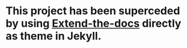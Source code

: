 # This project has been superceded by using [Extend-the-docs](https://github.com/Potherca/extend-the-docs) directly as theme in Jekyll.

<!--
# PDS Interop Jekyll Theme

[![license](https://img.shields.io/github/license/pdsinterop/jekyll-theme.svg)](LICENSE)
[![standard-readme compliant](https://img.shields.io/badge/readme%20style-standard-brightgreen.svg?style=flat-square)](https://github.com/RichardLitt/standard-readme)

_Jekyll theme for all PDS Interop sites using GitHub Pages_

GitHub use [Jekyll](https://jekyllrb.com/) to generate a static website for any
repositoy that has enabled [the "GitHub Pages" feature](https://docs.github.com/en/github/working-with-github-pages/about-github-pages).

This repository contains a theme that is meant to be used by all PDS Interop
projects that use GitHub Pages to host their contents. The theme used is a
customized version of [Just the Docs](https://pmarsceill.github.io/just-the-docs/)
called [Extend the Docs](https://github.com/Potherca/extend-the-docs).

The easiest way to use this theme is through the [Jekyll remote theme feature](https://github.com/benbalter/jekyll-remote-theme).

## Install

To use this theme:

1. Enable Github Pages
2. Configure Jekyll

## 1. Enable Github Pages

Before a repository can publish a website, the GitHub Pages feature needs to be
enabled. This is done by [configuring a build source](https://docs.github.com/en/github/working-with-github-pages/configuring-a-publishing-source-for-your-github-pages-site)
for the website:

1. Navigate to the site's repository.

2. Under the repository name, click  Settings.
![Repository settings button](https://docs.github.com/assets/images/help/repository/repo-actions-settings.png)

3. Under "GitHub Pages", use the Source drop-down menu and select a publishing source.
![Drop down menu to select a publishing source](https://docs.github.com/assets/images/help/pages/publishing-source-drop-down.png)

GitHub will now publish any Markdown file as HTML using the ["Primer" Jekyll theme](https://github.com/pages-themes/primer)
by default. A different theme can be used by configuring Jekyll.

## 2. Configure Jekyll

For the website hosted by GitHub Pages to use this repository as a theme, Jekyll
must be told to use it. This is done by configuring Jekyll through a
`_config.yml` file.

As soon as the `_config.yml` file is part of the source that has been configured
as the source for GitHub Pages, the repository website will use this theme.

The following settings are recommended:

```yml
---
# Repository specific settings
#
# THESE SHOULD BE CHANGED TO MATCH THE REPOSITORY
#
baseurl: "/repository-name"
description: "Repository description goes here"
repository: "pdsinterop/repository-name"
title: "Repository Title"

# Organisation-wide settings
logo: "https://avatars3.githubusercontent.com/u/65920341"
remote_theme: "pdsinterop/jekyll-theme@theme"
url: "https://pdsinterop.org"

# Extend the Docs settings
nav:
  exclude:
    - "/"
  recurse: true
  cross_repository:
    show_homepage: true
    show_archived: false

# Just the Docs settings
aux_links:
  "PDS Interop on GitHub":
    - "https://github.com/pdsinterop"
```

### 3. Commit and push the file

## Usage

The most common use-cases (how to exclude documents from being build as web page
and how to exclude a web page from the navigation) are described below.

For other configuration details, please visit the config documentation of:

- [Extend the Docs](https://pother.ca/extend-the-docs/)
- [Jekyll](https://jekyllrb.com/docs/configuration/)
- [Just the Docs](https://pmarsceill.github.io/just-the-docs/docs/configuration/)

### Excluding documents from the website

Any files that should not appear as document in the website should be set in the
root of the `_config.yml` file:

```
exclude:
- "document/to/exclude.md"
```

### Excluding pages from the navigation

Documents that should be rendered as a web-pages but should not appear in the
navigation menu, should be set in the `nav` section of the `_config.yml` file:

```
nav:
  exclude:
    - "page/to/exclude/"
```

## Implementation details

This repository was created with a separate orphan branch for each element that
is combined into the PDS Interop Jekyll theme.

Each branch is then merged into the `theme` branch which can be used elsewhere.

This, the `master` branch, contains PDS interop specific files, config and docs.

The exact commands that were run are:

```sh
git init && git commit --allow-empty --allow-empty-message -m '' && git tag -sam ''  v0.0.0

git checkout --orphan extend-the-docs
git remote add extend-the-docs https://github.com/Potherca/extend-the-docs.git
git fetch extend-the-docs
git merge --allow-unrelated-histories extend-the-docs/master

git checkout --orphan just-the-docs
git remote add just-the-docs https://github.com/pmarsceill/just-the-docs.git
git fetch just-the-docs
git merge --allow-unrelated-histories just-the-docs/master

git checkout --orphan theme
git merge --allow-unrelated-histories just-the-docs
git merge --allow-unrelated-histories -X theirs extend-the-docs
git merge --allow-unrelated-histories -X theirs master
```

@TODO:

## Contributing

## License

-->
